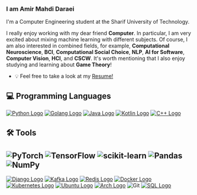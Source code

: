 ### I am Amir Mahdi Daraei 

I'm a Computer Engineering student at the Sharif University of Technology.

I really enjoy working with my dear friend **Computer**. In particular, I am very excited about mixing machine learning with different subjects. Of course, I am also interested in combined fields, for example, **Computational Neuroscience**, **BCI**, **Computational Social Choice**, **NLP**, **AI for Software**, **Computer Vision**, **HCI**, and **CSCW**.
It's worth mentioning that I also enjoy studying and learning about **Game Theory**!

- 💡 Feel free to take a look at my [Resume!](https://github.com/amiiirdara/amiiirdara/blob/main/AmirMahdiDaraei_CV.pdf)

## 💻 Programming Languages

[![Python Logo](https://img.shields.io/badge/-Python-yellow?style=flat&logo=python&logoColor=white)](https://www.python.org)
[![Golang Logo](https://img.shields.io/badge/-Golang-blue?style=flat&logo=go&logoColor=white)](https://golang.org)
[![Java Logo](https://img.shields.io/badge/-Java-orange?style=flat&logo=java&logoColor=white)](https://www.java.com)
[![Kotlin Logo](https://img.shields.io/badge/-Kotlin-0095D5?style=flat&logo=kotlin&logoColor=white)](https://kotlinlang.org)
[![C++ Logo](https://img.shields.io/badge/-C++-blue?style=flat&logo=c%2B%2B&logoColor=white)](https://isocpp.org)

## 🛠️ Tools
![PyTorch](https://img.shields.io/badge/PyTorch-%23EE4C2C.svg?style=for-the-badge&logo=PyTorch&logoColor=white)
![TensorFlow](https://img.shields.io/badge/TensorFlow-FF6F00?style=for-the-badge&logo=tensorflow&logoColor=white)
![scikit-learn](https://img.shields.io/badge/scikit--learn-%23F7931E.svg?style=for-the-badge&logo=scikit-learn&logoColor=white)
![Pandas](https://img.shields.io/badge/pandas-%23150458.svg?style=for-the-badge&logo=pandas&logoColor=white)
![NumPy](https://img.shields.io/badge/numpy-%23013243.svg?style=for-the-badge&logo=numpy&logoColor=white)
---
[![Django Logo](https://img.shields.io/badge/Django-%23092E20.svg?style=for-the-badge&logo=Django&logoColor=white)](https://www.djangoproject.com/)
[![Kafka Logo](https://img.shields.io/badge/Kafka-%23000000.svg?style=for-the-badge&logo=Apache%20Kafka&logoColor=white)](https://kafka.apache.org)
[![Redis Logo](https://img.shields.io/badge/Redis-%23DC382D.svg?style=for-the-badge&logo=Redis&logoColor=white)](https://redis.io)
[![Docker Logo](https://img.shields.io/badge/Docker-%232496ED.svg?style=for-the-badge&logo=Docker&logoColor=white)](https://www.docker.com)
[![Kubernetes Logo](https://img.shields.io/badge/Kubernetes-%23326CE5.svg?style=for-the-badge&logo=Kubernetes&logoColor=white)](https://kubernetes.io)
[![Ubuntu Logo](https://img.shields.io/badge/Ubuntu-%23E95420.svg?style=for-the-badge&logo=Ubuntu&logoColor=white)](https://ubuntu.com)
[![Arch Logo](https://img.shields.io/badge/Arch%20Linux-%230C8BDC?style=for-the-badge&logo=arch-linux&logoColor=white)](https://archlinux.org/)
![Git](https://img.shields.io/badge/git-%23F05033.svg?style=for-the-badge&logo=git&logoColor=white)
[![SQL Logo](https://img.shields.io/badge/SQL-%230070D1.svg?style=for-the-badge&logo=Microsoft%20SQL%20Server&logoColor=white)](https://en.wikipedia.org/wiki/SQL)
 
